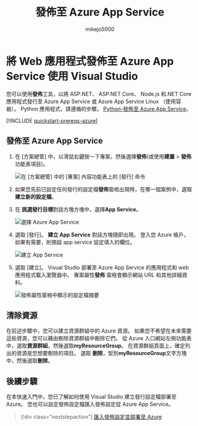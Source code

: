 ﻿---
title: 發佈至 Azure App Service
ms.custom: ''
ms.date: 06/22/2018
ms.technology: vs-ide-deployment
ms.topic: quickstart
helpviewer_keywords:
- deployment, website
ms.assetid: fc82b1f1-d342-4b82-9a44-590479f0a895
author: mikejo5000
ms.author: mikejo
manager: douge
ms.workload:
- azure
ms.openlocfilehash: a8de7175b33a91c310da4b3d6d9e4c05c40c3522
ms.sourcegitcommit: 4f82c178b1ac585dcf13b515cc2a9cb547d5f949
ms.translationtype: MT
ms.contentlocale: zh-TW
ms.lasthandoff: 07/30/2018
ms.locfileid: "39341686"
---
# <a name="publish-a-web-app-to-azure-app-service-using-visual-studio"></a>將 Web 應用程式發佈至 Azure App Service 使用 Visual Studio

您可以使用**發佈**工具，以將 ASP.NET、 ASP.NET Core、 Node.js 和.NET Core 應用程式發行至 Azure App Service 或 Azure App Service Linux （使用容器）。 Python 應用程式，請遵循的步驟， [Python-發佈至 Azure App Service](../python/publishing-python-web-applications-to-azure-from-visual-studio.md)。

[!INCLUDE [quickstart-prereqs-azure](includes/quickstart-prereqs-azure.md)]

## <a name="publish-to-azure-app-service"></a>發佈至 Azure App Service

1. 在 [方案總管] 中，以滑鼠右鍵按一下專案，然後選擇**發佈**(或使用**建置** > **發佈**功能表項目)。

    ![在 [方案總管] 中的 [專案] 內容功能表上的 [發行] 命令](../deployment/media/quickstart-publish.png "選擇發行")

1. 如果您先前已設定任何發行的設定檔**發佈**窗格出現時，在哪一個案例中，選取**建立新的設定檔**。

1. 在 **挑選發行目標**對話方塊方塊中，選擇**App Service**。

    ![選擇 Azure App Service](../deployment/media/quickstart-publish-azure.png "選擇 Azure App Service")

1. 選取 [發行]。 **建立 App Service**  對話方塊隨即出現。 登入您 Azure 帳戶，如果有需要，則預設 app service 設定填入的欄位。

    ![建立 App Service](../deployment/media/quickstart-publish-settings-app-service.png "建立 Azure App Service")

1. 選取 [建立]。 Visual Studio 部署至 Azure App Service 的應用程式和 web 應用程式載入瀏覽器中。 專案屬性**發佈** 窗格會顯示網站 URL 和其他詳細資料。

    ![發佈屬性窗格中顯示的設定檔摘要](../deployment/media/quickstart-publish-app-service-summary.png)

## <a name="clean-up-resources"></a>清除資源

在前述步驟中，您可以建立資源群組中的 Azure 資源。 如果您不希望在未來需要這些資源，您可以藉由刪除資源群組中刪除它們。
從 Azure 入口網站左側功能表中，選取**資源群組**，然後選取**myResourceGroup**。
在資源群組頁面上，確定列出的資源是您想要刪除的項目。
選取 **刪除**，型別**myResourceGroup**文字方塊中，然後選取**刪除**。

## <a name="next-steps"></a>後續步驟

在本快速入門中，您已了解如何使用 Visual Studio 建立發行設定檔部署至 Azure。 您也可以設定發佈設定檔匯入發佈設定從 Azure App Service。

> [!div class="nextstepaction"]
> [匯入發佈設定並部署至 Azure](tutorial-import-publish-settings-azure.md)
